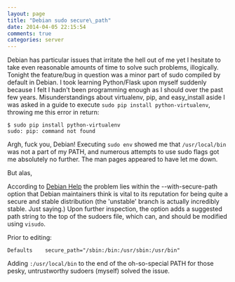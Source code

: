 ```yaml
---
layout: page
title: "Debian sudo secure\_path"
date: 2014-04-05 22:15:54
comments: true
categories: server
---
```


Debian has particular issues that irritate the hell out of me yet I hesitate to take even reasonable amounts of time to solve such problems, illogically. Tonight the feature/bug in question was a minor part of sudo compiled by default in Debian. I took learning Python/Flask upon myself suddenly because I felt I hadn't been programming enough as I should over the past few years. Misunderstandings about virtualenv, pip, and easy\_install aside I was asked in a guide to execute `sudo pip install python-virtualenv`, throwing me this error in return:

```
$ sudo pip install python-virtualenv
sudo: pip: command not found
```

Argh, fuck you, Debian! Executing `sudo env` showed me that `/usr/local/bin` was not a part of my PATH, and numerous attempts to use sudo flags got me absolutely no further. The man pages appeared to have let me down.

But alas,

According to [Debian Help](http://www.debianhelp.co.uk/sudo.htm) the problem lies within the --with-secure-path option that Debian maintainers think is vital to its reputation for being quite a secure and stable distribution (the 'unstable' branch is actually incredibly stable. Just saying.) Upon further inspection, the option adds a suggested path string to the top of the sudoers file, which can, and should be modified using `visudo`.

Prior to editing:
```
Defaults    secure_path="/sbin:/bin:/usr/sbin:/usr/bin"
```

Adding `:/usr/local/bin` to the end of the oh-so-special PATH for those pesky, untrustworthy sudoers (myself) solved the issue.
